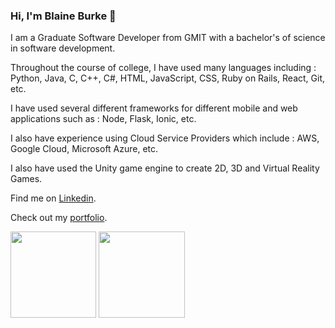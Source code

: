 ### Hi, I'm Blaine Burke 👋
I am a Graduate Software Developer from GMIT with a bachelor's of science in software development.

Throughout the course of college, I have used many languages including :
Python, Java, C, C++, C#, HTML, JavaScript, CSS, Ruby on Rails, React, Git, etc.

I have used several different frameworks for different mobile and web applications such as :
Node, Flask, Ionic, etc.

I also have experience using Cloud Service Providers which include :
AWS, Google Cloud, Microsoft Azure, etc.

I also have used the Unity game engine to create 2D, 3D and Virtual Reality Games.

Find me on [Linkedin](https://www.linkedin.com/in/blaine-burke-374266179/).

Check out my [portfolio](https://burkeblaine1999.github.io/).


<img height="137.3px" src="https://github-readme-stats.vercel.app/api?username=BurkeBlaine1999&hide_title=true&hide_border=true&show_icons=true&include_all_commits=true&count_private=true&line_height=21&text_color=000&icon_color=000&theme=vue-dark" /> <img height="137.3px" src="https://github-readme-stats.vercel.app/api/top-langs/?username=BurkeBlaine1999&hide=html&hide_title=true&hide_border=true&layout=compact&langs_count=7&exclude_repo=comp426&text_color=000&icon_color=ffftheme=vue-dark" />

